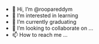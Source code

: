 - 👋 Hi, I’m @roopareddym
- 👀 I’m interested in learning
- 🌱 I’m currently graduating 
- 💞️ I’m looking to collaborate on ...
- 📫 How to reach me ...

<!---
roopareddym/roopareddym is a ✨ special ✨ repository because its `README.md` (this file) appears on your GitHub profile.
You can click the Preview link to take a look at your changes.
--->

